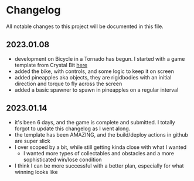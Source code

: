 # Changelog

All notable changes to this project will be documented in this file.

## 2023.01.08

- development on Bicycle in a Tornado has begun. I started with a game template from Crystal Bit [here](https://github.com/crystal-bit/godot-game-template)
- added the bike, with controls, and some logic to keep it on screen
- added pineapples aka objects, they are rigidbodies with an initial direction and torque to fly across the screen
- added a basic spawner to spawn in pineapples on a regular interval

## 2023.01.14

- it's been 6 days, and the game is complete and submitted. I totally forgot to update this changelog as I went along.
- the template has been AMAZING, and the build/deploy actions in github are super slick
- I over scoped by a bit, while still getting kinda close with what I wanted
  - I wanted more types of collectables and obstacles and a more sophisticated win/lose condition
- I think I can be more successful with a better plan, especially for what winning looks like
